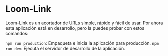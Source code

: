 # Loom-Link

Loom-Link es un acortador de URLs simple, rápido y fácil de usar.
Por ahora esta aplicación está en desarrollo, pero la puedes probar con estos comandos:

`npm run production`: Empaqueta e inicia la aplicación para producción.
`npm run dev`: Ejecuta el servidor de desarrollo de la aplicación.
